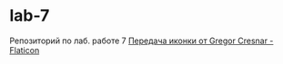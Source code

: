 # lab-7
Репозиторий по лаб. работе 7
<a href="https://www.flaticon.com/ru/free-icons/" title="передача иконки">Передача иконки от Gregor Cresnar - Flaticon</a>
